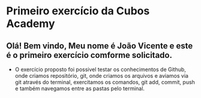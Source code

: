# Primeiro exercício da Cubos Academy 

## Olá! Bem vindo, Meu nome é João Vicente e este é o primeiro exercício comforme solicitado.

- O exercício proposto foi possivel testar os conhecimentos de Github, onde criamos repositório, git, onde criamos os arquivos e aviamos via git através do terminal, exercitamos os comandos, git add, commit, push e também navegamos entre as pastas pelo terminal.